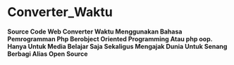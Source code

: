# Converter_Waktu
<b>Source Code Web Converter Waktu Menggunakan Bahasa Pemrogramman Php Berobject Oriented Programming Atau php oop.<b><br>
<b>Hanya Untuk Media Belajar Saja Sekaligus Mengajak Dunia Untuk Senang Berbagi Alias Open Source</b>  
